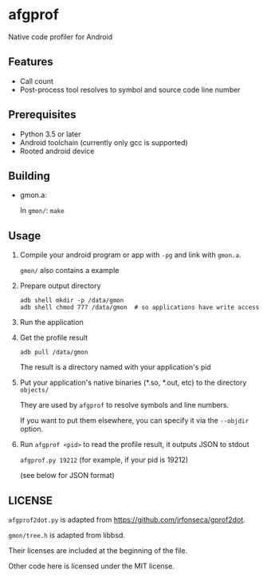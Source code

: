 afgprof
=======

Native code profiler for Android

Features
--------

* Call count
* Post-process tool resolves to symbol and source code line number

Prerequisites
-------------

* Python 3.5 or later
* Android toolchain (currently only gcc is supported)
* Rooted android device

Building
--------

*   gmon.a:

    In `gmon/`: `make`

Usage
-----

1.  Compile your android program or app with `-pg` and link with `gmon.a`.

    `gmon/` also contains a example

2.  Prepare output directory

    ```
    adb shell mkdir -p /data/gmon
    adb shell chmod 777 /data/gmon  # so applications have write access
    ```

3.  Run the application

4.  Get the profile result

    `adb pull /data/gmon`

    The result is a directory named with your application's pid

5.  Put your application's native binaries (*.so, *.out, etc) to the directory `objects/`

    They are used by `afgprof` to resolve symbols and line numbers.

    If you want to put them elsewhere, you can specify it via the `--objdir` option.

6.  Run `afgprof <pid>` to read the profile result, it outputs JSON to stdout

    `afgprof.py 19212` (for example, if your pid is 19212)

    (see below for JSON format)

LICENSE
-------

`afgprof2dot.py` is adapted from https://github.com/jrfonseca/gprof2dot.

`gmon/tree.h` is adapted from libbsd.

Their licenses are included at the beginning of the file.

Other code here is licensed under the MIT license.
